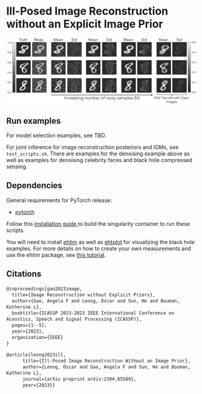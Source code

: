# Ill-Posed Image Reconstruction without an Explicit Image Prior

![overview image](https://github.com/angelafgao/igm/blob/main/mnistdenoising64.png)

## Run examples
For model selection examples, see TBD.

For joint inference for image reconstruction posteriors and IGMs, see ```test_scripts.sh```. There are examples for the denoising example above as well as examples for denoising celebrity faces and black hole compressed sensing.

## Dependencies
General requirements for PyTorch release:
* [pytorch](https://pytorch.org/)

Follow this [installation guide ](https://github.com/tianweiy/SeqMRI/blob/main/docs/INSTALL.md) to build the singularity container to run these scripts.

You will need to install [ehtim](https://achael.github.io/eht-imaging/) as well as [ehtplot](https://github.com/liamedeiros/ehtplot) for visualizing the black hole examples. For more details on how to create your own measurements and use the ehtim package, see [this tutorial](https://github.com/helloquat/ehtim-tutorial).

## Citations
```
@inproceedings{gao2023image,
  title={Image Reconstruction without Explicit Priors},
  author={Gao, Angela F and Leong, Oscar and Sun, He and Bouman, Katherine L},
  booktitle={ICASSP 2023-2023 IEEE International Conference on Acoustics, Speech and Signal Processing (ICASSP)},
  pages={1--5},
  year={2023},
  organization={IEEE}
}
```

```
@article{leong2023ill,
      title={Ill-Posed Image Reconstruction Without an Image Prior},
      author={Leong, Oscar and Gao, Angela F and Sun, He and Bouman, Katherine L},
      journal={arXiv preprint arXiv:2304.05589},
      year={2023}}
```
